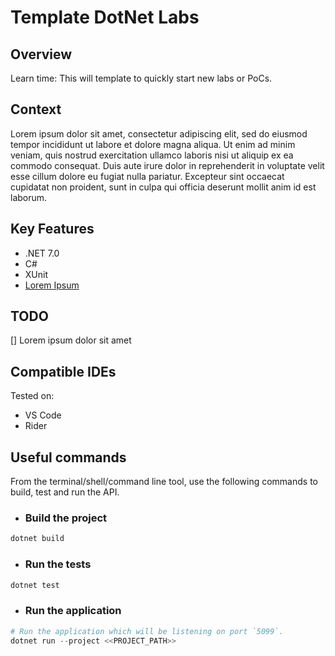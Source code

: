 # Template DotNet Labs

## Overview

Learn time: This will template to quickly start new labs or PoCs.

## Context 

Lorem ipsum dolor sit amet, consectetur adipiscing elit, sed do eiusmod tempor incididunt ut labore et dolore magna aliqua. Ut enim ad minim veniam, quis nostrud exercitation ullamco laboris nisi ut aliquip ex ea commodo consequat. Duis aute irure dolor in reprehenderit in voluptate velit esse cillum dolore eu fugiat nulla pariatur. Excepteur sint occaecat cupidatat non proident, sunt in culpa qui officia deserunt mollit anim id est laborum.


## Key Features

 - .NET 7.0
 - C#
 - XUnit
 - [Lorem Ipsum](https://loremipsum.io/)

 
## TODO

[] Lorem ipsum dolor sit amet

## Compatible IDEs

Tested on:

- VS Code
- Rider

## Useful commands

From the terminal/shell/command line tool, use the following commands to build, test and run the API.

- ### Build the project

```powershell
dotnet build
```

- ### Run the tests

```powershell
dotnet test
```

- ### Run the application

```powershell
# Run the application which will be listening on port `5099`.
dotnet run --project <<PROJECT_PATH>>
```
